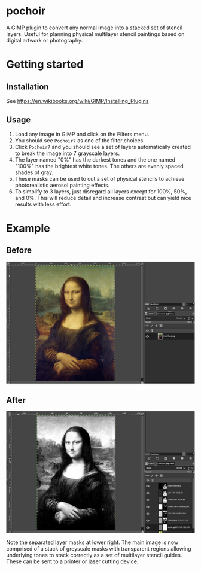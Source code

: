 # pochoir

A GIMP plugin to convert any normal image into a stacked set of stencil layers. Useful for planning physical multilayer stencil paintings based on digital artwork or photography.


# Getting started

## Installation
See https://en.wikibooks.org/wiki/GIMP/Installing_Plugins

## Usage
1. Load any image in GIMP and click on the Filters menu.
2. You should see `Pochoir7` as one of the filter choices.
3. Click `Pochoir7` and you should see a set of layers automatically created to break the image into 7 grayscale layers.
4. The layer named "0%" has the darkest tones and the one named "100%" has the brightest white tones. The others are evenly spaced shades of gray.
5. These masks can be used to cut a set of physical stencils to achieve photorealistic aerosol painting effects.
6. To simplify to 3 layers, just disregard all layers except for 100%, 50%, and 0%. This will reduce detail and increase contrast but can yield nice results with less effort.

# Example

## Before
![Before](https://github.com/davidacarter/pochoir/blob/main/before.png)
## After
![After](https://github.com/davidacarter/pochoir/blob/main/after.png)

Note the separated layer masks at lower right. The main image is now comprised of a stack of greyscale masks with transparent regions allowing underlying tones to stack correctly as a set of multilayer stencil guides. These can be sent to a printer or laser cutting device.
